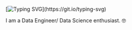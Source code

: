 [![Typing SVG](https://readme-typing-svg.herokuapp.com?color=9E30DC&lines=Hello+%F0%9F%91%8B;Welcome+to+my+GitHub+profile+!!!)](https://git.io/typing-svg)

I am a Data Engineer/ Data Science enthusiast. :nerd_face:  



